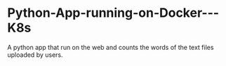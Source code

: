 # Python-App-running-on-Docker---K8s
A python app that run on the web and counts the words of the text files uploaded by users.
